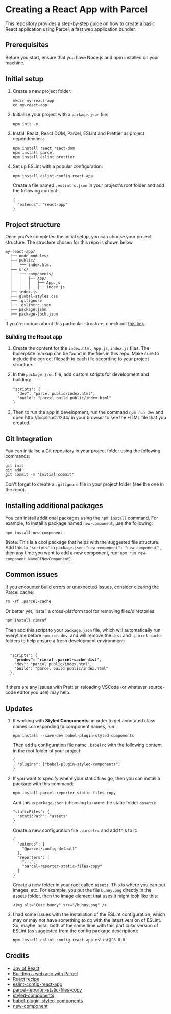 # Creating a React App with Parcel

This repository provides a step-by-step guide on how to create a basic React application using Parcel, a fast web application bundler.

## Prerequisites

Before you start, ensure that you have Node.js and npm installed on your machine.

## Initial setup

1. Create a new project folder:
   ```
   mkdir my-react-app
   cd my-react-app
   ```
2. Initialise your project with a `package.json` file:
   ```
   npm init -y
   ```
3. Install React, React DOM, Parcel, ESLint and Prettier as project dependencies:
   ```
   npm install react react-dom
   npm install parcel
   npm install eslint prettier
   ```
4. Set up ESLint with a popular configuration:
   ```
   npm install eslint-config-react-app
   ```
   Create a file named `.eslintrc.json` in your project's root folder and add the following content:
   ```
   {
     "extends": "react-app"
   }
   ```

## Project structure

Once you've completed the initial setup, you can choose your project structure. The structure chosen for this repo is shown below.

```
my-react-app/
  ├── node_modules/
  ├── public/
  │   ├── index.html
  ├── src/
  │   ├── components/
  │   │   ├── App/
  │   │   │   ├── App.js
  │   │   │   ├── index.js
  ├── index.js
  ├── global-styles.css
  ├── .gitignore
  ├── .eslintrc.json
  ├── package.json
  ├── package-lock.json

```

If you're curious about this particular structure, check out [this link](https://www.joshwcomeau.com/react/file-structure/).

### Building the React app

1. Create the content for the `index.html`, `App.js`, `index.js` files. The boilerplate markup can be found in the files in this repo. Make sure to include the correct filepath to each file according to your project structure.

2. In the `package.json` file, add custom scripts for development and building:
   ```
   "scripts": {
     "dev": "parcel public/index.html",
     "build": "parcel build public/index.html"
   }
   ```
3. Then to run the app in development, run the command `npm run dev` and open http://localhost:1234/ in your browser to see the HTML file that you created.

## Git Integration

You can initialise a Git repository in your project folder using the following commands:

```
git init
git add .
git commit -m "Initial commit"
```

Don't forget to create a `.gitignore` file in your project folder (see the one in the repo).

## Installing additional packages

You can install additional packages using the `npm install` command. For example, to install a package named `new-component`, use the following:

```
npm install new-component
```

(Note: This is a cool package that helps with the suggested file structure. Add this to `"scripts"` in `package.json`: `"new-component": "new-component",`, then any time you want to add a new component, run: `npm run new-component NameOfNewComponent`)

## Common issues

If you encounter build errors or unexpected issues, consider clearing the Parcel cache:

```
rm -rf .parcel-cache
```

Or better yet, install a cross-platform tool for removing files/directories:

```
npm install rimraf
```

Then add this script to your `package.json` file, which will automatically run everytime before `npm run dev`, and will remove the `dist` and `.parcel-cache` folders to help ensure a fresh development environment:

<pre>
  <code>
  "scripts": {
    <strong>"predev": "rimraf .parcel-cache dist",</strong>
    "dev": "parcel public/index.html",
    "build": "parcel build public/index.html"
  },
  </code>
</pre>

If there are any issues with Prettier, reloading VSCode (or whatever source-code editor you use) may help.

## Updates

1. If working with **Styled Components**, in order to get annotated class names corresponding to component names, run:
   ```
   npm install --save-dev babel-plugin-styled-components
   ```
   Then add a configuration file name `.babelrc` with the following content in the root folder of your project:
   ```
   {
     "plugins": ["babel-plugin-styled-components"]
   }
   ```
2. If you want to specify where your static files go, then you can install a package with this command:
   ```
   npm install parcel-reporter-static-files-copy
   ```
   Add this is `package.json` (choosing to name the static folder `assets`):
   ```
   "staticFiles": {
     "staticPath": "assets"
   }
   ```
   Create a new configuration file `.parcelrc` and add this to it:
   ```
   {
     "extends": [
       "@parcel/config-default"
     ],
     "reporters": [
       "...",
       "parcel-reporter-static-files-copy"
     ]
   }
   ```
   Create a new folder in your root called `assets`. This is where you can put images, etc. For example, you put the file `bunny.png` directly in the assets folder, then the image element that uses it might look like this:
   ```
   <img alt="Cute bunny" src="/bunny.png" />
   ```
3. I had some issues with the installation of the ESLint configuration, which may or may not have something to do with the latest version of ESLint. So, maybe install both at the same time with this particular version of ESLint (as suggested from the config package description):
   ```
   npm install eslint-config-react-app eslint@^8.0.0
   ```

## Credits

- [Joy of React](https://courses.joshwcomeau.com/joy-of-react)
- [Building a web app with Parcel](https://parceljs.org/getting-started/webapp/)
- [React recipe](https://parceljs.org/recipes/react/)
- [eslint-config-react-app](https://www.npmjs.com/package/eslint-config-react-app)
- [parcel-reporter-static-files-copy](https://www.npmjs.com/package/parcel-reporter-static-files-copy)
- [styled-components](https://www.npmjs.com/package/styled-components)
- [babel-plugin-styled-components](https://www.npmjs.com/package/babel-plugin-styled-components)
- [new-component](https://www.npmjs.com/package/new-component)
